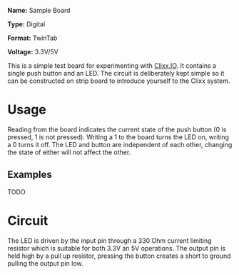 **Name:** Sample Board

**Type:** Digital

**Format:** TwinTab

**Voltage:** 3.3V/5V

This is a simple test board for experimenting with [Clixx.IO](http://clixx.io).
It contains a single push button and an LED. The circuit is deliberately kept
simple so it can be constructed on strip board to introduce yourself to the
Clixx system.

# Usage

Reading from the board indicates the current state of the push button (0 is
pressed, 1 is not pressed). Writing a 1 to the board turns the LED on, writing
a 0 turns it off. The LED and button are independent of each other, changing
the state of either will not affect the other.

## Examples

TODO

# Circuit

The LED is driven by the input pin through a 330 Ohm current limiting resistor
which is suitable for both 3.3V an 5V operations. The output pin is held high
by a pull up resistor, pressing the button creates a short to ground pulling
the output pin low.


